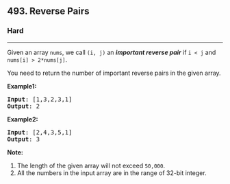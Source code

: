 <h2>493. Reverse Pairs</h2><h3>Hard</h3><hr><div><p>Given an array <code>nums</code>, we call <code>(i, j)</code> an <b><i>important reverse pair</i></b> if <code>i &lt; j</code> and <code>nums[i] &gt; 2*nums[j]</code>.</p>

<p>You need to return the number of important reverse pairs in the given array.</p>

<p><b>Example1:</b>
</p><pre><b>Input</b>: [1,3,2,3,1]
<b>Output</b>: 2
</pre><p></p>

<p><b>Example2:</b>
</p><pre><b>Input</b>: [2,4,3,5,1]
<b>Output</b>: 3
</pre><p></p>

<p><b>Note:</b><br>
</p><ol>
<li>The length of the given array will not exceed <code>50,000</code>.</li>
<li>All the numbers in the input array are in the range of 32-bit integer.</li>
</ol>
<p></p></div>